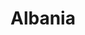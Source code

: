 ---
title: Albania
featured: false
private: false # do not show in list, only as feature
params:
  sort_order: desc 

resources:
- src: A_IMG_1204.JPEG
  title: Tirana

- src: A_IMG_1214.JPEG
  title: Tirana

- src: A_IMG_4307.JPEG
  title: |
    Tirana: Skanderberg Square.

- src: A_IMG_4310.JPEG
  title: |
    Tirana: Skanderberg Square.

- src: A_IMG_4311.JPEG
  title: Tirana

- src: A_IMG_4314_feature.JPEG
  title: |
    Tirana: This is Gjergj Kastrioti, commonly known as Skanderbeg. He is an Albanian national hero, who led a rebellion against the Ottoman Empire.

- src: A_IMG_4321.JPEG
  title: |
    Tirana: Downtown One Tower. An interesting feature of this tower is its uneven facade, creating a map of Albania, with each part representing a town or city (visible only partially in the picture).

- src: A_IMG_4329.JPEG
  title: |
    Tirana: Skanderberg Square.

- src: A_IMG_4330.JPEG
  title: |
    Tirana: Skanderberg Square.

- src: A_IMG_4331.JPEG
  title: |
    Tirana: Et'hem Bej Mosque.

- src: A_IMG_4332.JPEG
  title: Tirana

# Berat
- src: B_IMG_4363.JPEG
  title: Berat

- src: B_IMG_4366.JPEG
  title: Berat

- src: B_IMG_4372.JPEG
  title: Berat

- src: B_IMG_4377.JPEG
  title: Berat

- src: B_IMG_4387.JPEG
  title: |
    Berat: The City of Thousand Windows.

- src: B_IMG_4395.JPEG
  title: Berat

- src: B_IMG_4400.JPEG
  title: |
    Berat: The City of Thousand Windows.

- src: B_IMG_4411.JPEG
  title: Berat

- src: B_IMG_4415.JPEG
  title: Berat

- src: B_IMG_4417.JPEG
  title: Berat

- src: B_IMG_4418.JPEG
  title: Berat

- src: B_IMG_4421.JPEG
  title: |
    Berat: The City of Thousand Windows.

- src: B_IMG_4437.JPEG
  title: Berat

- src: B_IMG_4468.JPEG
  title: |
    Berat: The Holy Trinity Church is a medieval Byzantine-era Albanian Orthodox church.

- src: B_IMG_4475.JPEG
  title: |
    Berat: The Holy Trinity Church is a medieval Byzantine-era Albanian Orthodox church.

- src: B_IMG_4484.JPEG
  title: Berat

- src: B_IMG_4485.JPEG
  title: Berat

# Himare
- src: C_IMG_4512.JPEG
  title: Himarë

- src: C_IMG_4524.JPEG
  title: Himarë

- src: C_IMG_4526.JPEG
  title: Himarë

# Sarandë
- src: D_IMG_4543.JPEG
  title: Sarandë

- src: D_IMG_4547.JPEG
  title: Sarandë

- src: D_IMG_4549.JPEG
  title: Sarandë

- src: D_IMG_4554.JPEG
  title: Sarandë

- src: D_IMG_4555.JPEG
  title: Sarandë

- src: D_IMG_4556.JPEG
  title: Sarandë

- src: D_IMG_4571.JPEG
  title: Sarandë

- src: D_IMG_4578.JPEG
  title: Sarandë
---